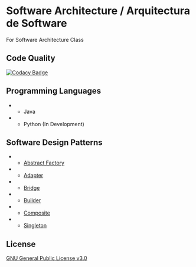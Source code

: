 ﻿# Software Architecture / Arquitectura de Software
For Software Architecture Class

## Code Quality
[![Codacy Badge](https://api.codacy.com/project/badge/Grade/b5b753549e334d3c9394fb354c375649)](https://app.codacy.com/app/Dreivko/ASO?utm_source=github.com&utm_medium=referral&utm_content=Dreivko/ASO&utm_campaign=Badge_Grade_Dashboard)

## Programming Languages
* - Java
* - Python (In Development)

## Software Design Patterns
* - [Abstract Factory](https://github.com/Dreivko/ASO/tree/master/ASO/ASO/src/abstractfactory)
* - [Adapter](https://github.com/Dreivko/ASO/tree/master/ASO/ASO/src/adapter)
* - [Bridge](https://github.com/Dreivko/ASO/tree/master/ASO/ASO/src/bridge)
* - [Builder](https://github.com/Dreivko/ASO/tree/master/ASO/ASO/src/builder)
* - [Composite](https://github.com/Dreivko/ASO/tree/master/ASO/ASO/src/composite)
* - [Singleton](https://github.com/Dreivko/ASO/tree/master/ASO/ASO/src/singleton)

## License
[GNU General Public License v3.0](https://choosealicense.com/licenses/gpl-3.0/)
